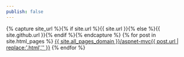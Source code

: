 ```yaml
---
publish: false
---
```


{% capture site_url %}{% if site.url %}{{ site.url }}{% else %}{{ site.github.url }}{% endif %}{% endcapture %}
{% for post in site.html_pages %}
<a href="{{ site.all_pages_domain }}/aspnet-mvc{{ post.url | replace:'.html','' }}">{{ site.all_pages_domain }}/aspnet-mvc{{ post.url | replace:'.html','' }}</a>
{% endfor %}